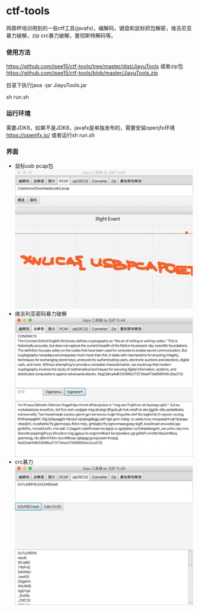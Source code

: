 # ctf-tools
网鼎杯培训用到的一些ctf工具(javafx)，编解码，键盘和鼠标抓包解密，维吉尼亚暴力破解，zip crc暴力破解，曼彻斯特解码等。

### 使用方法
https://github.com/isee15/ctf-tools/tree/master/dist/JiayuTools
或者zip包
https://github.com/isee15/ctf-tools/blob/master/JiayuTools.zip

目录下执行java -jar JiayuTools.jar 

sh run.sh

### 运行环境
需要JDK8，如果不是JDK8，javafx是单独发布的，需要安装openjfx环境
https://openjfx.io/
或者运行sh run.sh

### 界面
- 鼠标usb pcap包
<img src='usb.png'></img>
- 维吉利亚密码暴力破解
<img src='sample2.png'></img>
- crc暴力
<img src='snap1.jpg'></img>
